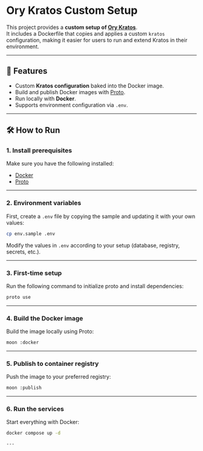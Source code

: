 # Ory Kratos Custom Setup

This project provides a **custom setup of [Ory Kratos](https://www.ory.sh/kratos/)**.  
It includes a Dockerfile that copies and applies a custom `kratos` configuration, making it easier for users to run and extend Kratos in their environment.  

---

## 🚀 Features
- Custom **Kratos configuration** baked into the Docker image.  
- Build and publish Docker images with [Proto](https://moonrepo.dev/proto).  
- Run locally with **Docker**.  
- Supports environment configuration via `.env`.  

---

## 🛠️ How to Run  

### 1. Install prerequisites
Make sure you have the following installed:  
- [Docker](https://docs.docker.com/get-docker/)  
- [Proto](https://moonrepo.dev/proto)  

---

### 2. Environment variables
First, create a `.env` file by copying the sample and updating it with your own values:  

```bash
cp env.sample .env
```

Modify the values in `.env` according to your setup (database, registry, secrets, etc.).  

---

### 3. First-time setup
Run the following command to initialize proto and install dependencies:

```bash
proto use
```

---

### 4. Build the Docker image
Build the image locally using Proto:

```bash
moon :docker
```

---

### 5. Publish to container registry
Push the image to your preferred registry:

```bash
moon :publish
```

---

### 6. Run the services
Start everything with Docker:

```bash
docker compose up -d

---

